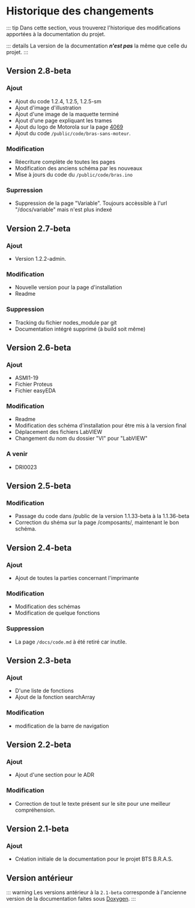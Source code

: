 # Historique des changements

::: tip
Dans cette section, vous trouverez l'historique des modifications apportées à la documentation du projet.

::: details
La version de la documentation ***n'est pas*** la même que celle du projet.
:::

## Version 2.8-beta
### Ajout
- Ajout du code 1.2.4, 1.2.5, 1.2.5-sm
- Ajout d'image d'illustration
- Ajout d'une image de la maquette terminé
- Ajout d'une page expliquant les trames
- Ajout du logo de Motorola sur la page [4069](/composants/4069.md)
- Ajout du code ``/public/code/bras-sans-moteur``.

### Modification
- Réecriture complète de toutes les pages
- Modification des anciens schéma par les nouveaux
- Mise à jours du code du ``/public/code/bras.ino``

### Suprression
- Suppression de la page "Variable". Toujours accèssible à l'url "/docs/variable" mais n'est plus indexé


## Version 2.7-beta
### Ajout
- Version 1.2.2-admin.

### Modification
- Nouvelle version pour la page d'installation
- Readme

### Suppression
- Tracking du fichier nodes_module par git
- Documentation intégré supprimé (à build soit même)

## Version 2.6-beta
### Ajout
- ASMI1-19
- Fichier Proteus
- Fichier easyEDA

### Modification
- Readme
- Modification des schéma d'installation pour être mis à la version final
- Déplacement des fichiers LabVIEW
- Changement du nom du dossier "VI" pour "LabVIEW"
### A venir
- DRI0023 

## Version 2.5-beta
### Modification
- Passage du code dans /public de la version 1.1.33-beta à la 1.1.36-beta
- Correction du shéma sur la page /composants/, maintenant le bon schéma.

## Version 2.4-beta
### Ajout
- Ajout de toutes la parties concernant l'imprimante

### Modification
- Modification des schémas
- Modification de quelque fonctions

### Suppression
- La page ``/docs/code.md`` à été retiré car inutile.

## Version 2.3-beta

### Ajout
- D'une liste de fonctions
- Ajout de la fonction searchArray

### Modification
- modification de la barre de navigation

## Version 2.2-beta

### Ajout
- Ajout d'une section pour le ADR

### Modification
- Correction de tout le texte présent sur le site pour une meilleur compréhension.

## Version 2.1-beta

### Ajout
- Création initiale de la documentation pour le projet BTS B.R.A.S.

## Version antérieur
::: warning
Les versions antérieur à la ``2.1-beta`` corresponde à l'ancienne version de la documentation faites sous [Doxygen](https://www.doxygen.nl/).
:::